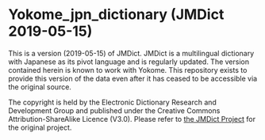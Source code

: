 # Yokome_jpn_dictionary (JMDict 2019-05-15)
This is a version (2019-05-15) of JMDict. JMDict is a multilingual dictionary with Japanese as its pivot language and is regularly updated. The version contained herein is known to work with Yokome. This repository exists to provide this version of the data even after it has ceased to be accessible via the original source.

The copyright is held by the Electronic Dictionary Research and Development Group and published under the Creative Commons
Attribution-ShareAlike Licence (V3.0). Please refer to [the JMDict Project](http://www.edrdg.org/jmdict/j_jmdict.html) for the original project.
